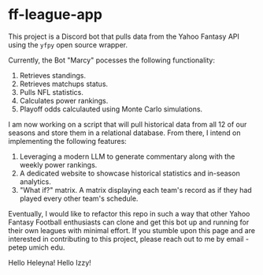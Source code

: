 # ff-league-app

This project is a Discord bot that pulls data from the Yahoo Fantasy API using the `yfpy` open source wrapper.

Currently, the Bot "Marcy" pocesses the following functionality:

1. Retrieves standings.
2. Retrieves matchups status.
3. Pulls NFL statistics.
4. Calculates power rankings.
5. Playoff odds calculauted using Monte Carlo simulations.

I am now working on a script that will pull historical data from all 12 of our seasons and store them in a relational database. From there,
I intend on implementing the following features:

1. Leveraging a modern LLM to generate commentary along with the weekly power rankings.
2. A dedicated website to showcase historical statistics and in-season analytics.
3. "What if?" matrix. A matrix displaying each team's record as if they had played every other team's schedule.

Eventually, I would like to refactor this repo in such a way that other Yahoo Fantasy Football enthusiasts can clone and get this bot up and running for their own leagues with minimal effort. If you stumble upon this page and are interested in contributing to this project, please reach out to me by email - petep <at> umich <dot> edu.

Hello Heleyna! Hello Izzy!